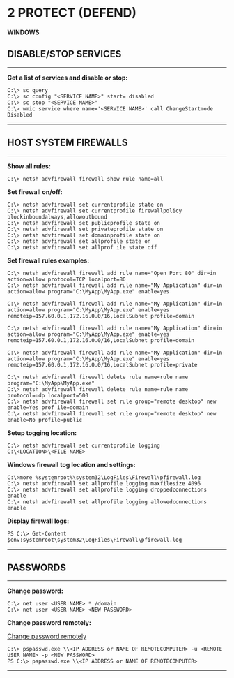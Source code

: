 # 2 PROTECT (DEFEND)

**WINDOWS**

## DISABLE/STOP SERVICES
---
**Get a list of services and disable or stop:** 
```
C:\> sc query
C:\> sc config "<SERVICE NAME>" start= disabled
C:\> sc stop "<SERVICE NAME>"
C:\> wmic service where name='<SERVICE NAME>' call ChangeStartmode Disabled 
```
---

## HOST SYSTEM FIREWALLS
---
**Show all rules:**
```
C:\> netsh advfirewall firewall show rule name=all
```

**Set firewall on/off:**
```
C:\> netsh advfirewall set currentprofile state on
C:\> netsh advfirewall set currentprofile firewallpolicy blockinboundalways,allowoutbound
C:\> netsh advfirewall set publicprofile state on
C:\> netsh advfirewall set privateprofile state on
C:\> netsh advfirewall set domainprofile state on
C:\> netsh advfirewall set allprofile state on
C:\> netsh advfirewall set allprof ile state off
```

**Set firewall rules examples:**
```
C:\> netsh advfirewall firewall add rule name="Open Port 80" dir=in action=allow protocol=TCP localport=80
C:\> netsh advfirewall firewall add rule name="My Application" dir=in action=allow program="C:\MyApp\MyApp.exe" enable=yes

C:\> netsh advfirewall firewall add rule name="My Application" dir=in action=allow program="C:\MyApp\MyApp.exe" enable=yes remoteip=157.60.0.1,172.16.0.0/16,LocalSubnet profile=domain

C:\> netsh advfirewall firewall add rule name="My Application" dir=in action=allow program="C:\MyApp\MyApp.exe" enable=yes
remoteip=157.60.0.1,172.16.0.0/16,LocalSubnet profile=domain

C:\> netsh advfirewall firewall add rule name="My Application" dir=in action=allow program="C:\MyApp\MyApp.exe" enable=yes
remoteip=157.60.0.1,172.16.0.0/16,LocalSubnet profile=private

C:\> netsh advfirewall firewall delete rule name=rule name program="C:\MyApp\MyApp.exe"
C:\> netsh advfirewall firewall delete rule name=rule name protocol=udp localport=500
C:\> netsh advfirewall firewall set rule group="remote desktop" new enable=Yes prof ile=domain
C:\> netsh advfirewall firewall set rule group="remote desktop" new enable=No profile=public 
```

**Setup togging location:**
```
C:\> netsh advfirewall set currentprofile logging
C:\<LOCATION>\<FILE NAME> 
```

**Windows firewall tog location and settings:**
```
C:\>more %systemroot%\system32\LogFiles\Firewall\pfirewall.log
C:\> netsh advfirewall set allprofile logging maxfilesize 4096
C:\> netsh advfirewall set allprofile logging droppedconnections enable
C:\> netsh advfirewall set allprofile logging allowedconnections enable   
```

**Display firewall logs:**
```
PS C:\> Get-Content $env:systemroot\system32\LogFiles\Firewall\pfirewall.log
```
---

## PASSWORDS 
---
**Change password:**
```
C:\> net user <USER NAME> * /domain
C:\> net user <USER NAME> <NEW PASSWORD>
```
**Change password remotely:**

[Change password remotely](https://docs.microsoft.com/en-au/sysinternals/downloads/pspasswd)

```
C:\> pspasswd.exe \\<IP ADDRESS or NAME OF REMOTECOMPUTER> -u <REMOTE USER NAME> -p <NEW PASSWORD>
PS C:\> pspasswd.exe \\<IP ADDRESS or NAME OF REMOTECOMPUTER> 
```
---